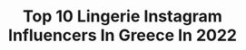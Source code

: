 ---
title: Top 10 Lingerie Instagram Influencers In Greece In 2022
description: >-
  Find top lingerie Instagram influencers in Greece in 2022. Most popular hashtags: #lingerie #greece #fashion #style.
platform: Instagram
hits: 26
text_top: See the best Instagram influencers on inBeat.
text_bottom: Our platform holds 26 Instagram influencers like this in Greece for you to work with.
profiles:
  - username: "_desertrose__"
    fullname: >-
      🌵SARA BENAMARA🌹
    bio: >-
      • Founder of @sospicee • German Playmate • TRAVEL/TATTOO’S/LINGERIE 📍 Madeira Island 🏝
    location: "Greece"
    followers: 26535
    engagement: 733
    commentsToLikes: 0.007895
    id: ck15s5dj3bb420i19aboz453f
    verified: false
    hashtags: "#minimalarchivetattoo, #convertingculturetattoo, #inkpration, #ignoranttattoo"
  - username: "ele_xtz"
    fullname: >-
      𝑬𝑳𝑬𝑭𝑻𝑯𝑬𝑹𝑰𝑨 🍍 𝑪𝑯𝑨𝑱𝑰𝑫𝑰𝑴𝑰𝑻𝑹𝑰𝑶𝑼
    bio: >-
      𝗚𝗿𝗲𝗲𝗰𝗲🌎 • 𝗹𝗲𝗳𝗶𝟭@𝘄𝗶𝗻𝗱𝗼𝘄𝘀𝗹𝗶𝘃𝗲.𝗰𝗼𝗺📩 • 𝗝𝘂𝗻𝗲, 𝟭𝟳🎂
    location: "Greece"
    followers: 7994
    engagement: 830
    commentsToLikes: 0.511467
    id: ckf5nf0lkxzfx0j2313dqx41d
    verified: false
    hashtags: "#nails, #giveaway, #fashion, #jewellery"
  - username: "ira_pgr_"
    fullname: >-
      •ɪ ʀ ᴀ ᴘ ɢ ʀ•
    bio: >-
      ° 90𝑠 𝘤𝘪𝘯𝘯𝘢𝘮𝘰𝘯 𝘨𝘪𝘳𝘭 𝑓𝑟𝑜𝑚 𝐺𝑟𝑒𝑒𝑐𝑒 °🌊 𝘴𝘵𝘶𝘥𝘺𝘪𝘯𝘨 sign language | 𝑙𝑒𝑔𝑎𝑙 @univ_sorbonneparisnord 𝘭𝘢𝘳𝘮𝘦𝘴 𝘦𝘵 𝘱𝘰𝘪𝘯𝘨𝘴 𝘴𝘶𝘳 𝘭𝘦𝘴 𝘮𝘶𝘳𝘴🥀
    location: "Greece"
    followers: 49765
    engagement: 279
    commentsToLikes: 0.091893
    id: ck5hrvfdcvjoj0i110fxd9bep
    verified: false
    hashtags: "#writer, #poetrycommunity, #love, #life"
  - username: "elenamadness"
    fullname: >-
      Έ Λ Ė N Α * Ξ Ύ Τ Σ A 🧿
    bio: >-
      🎙Social Media Manager @cdm.gr Journalist||Τv Hostess 〰️#knowcrunch Professional Diploma in Social&Digital Media📩elena_vrl@yahoo.com New video here 👇🏾
    location: "Greece"
    followers: 20563
    engagement: 308
    commentsToLikes: 0.436801
    id: ck9wotd856j1l0j78hxxnz54n
    verified: false
    hashtags: "#greek, #fashion, #shoponline, #styleoftheday"
  - username: "anna_amanatidou"
    fullname: >-
      Anna Amanatidou
    bio: >-
      Model Ⅰ Influencer | Youtuber GNTM GIRL - Final 4-❤️ 💌Collaborations :annasfashionworld@hotmail.com Youtube : Anna Amanatidou ! 🎥🎥⤵️
    location: "Greece"
    followers: 205799
    engagement: 1317
    commentsToLikes: 0.067449
    id: ck5pvimm2i1zd0i11zf8dm1rh
    verified: true
    hashtags: "#instaphoto, #instagood, #ootd, #styleinspiration"
  - username: "medicinallyblonde"
    fullname: >-
      Melina Baltogianni
    bio: >-
      I am 𝓜𝓮𝓭𝓲𝓬𝓲𝓷𝓪𝓵𝓵𝔂 𝓑𝓵𝓸𝓷𝓭𝓮 I am a Model 💁🏼‍♀️ I am a Blogger 👑 I am a Med student 💉 I am a feminist 🏳️‍🌈 Ath-Skg 🇬🇷 & Rome 🇮🇹 @nolimitsmodelsagency
    location: "Greece"
    followers: 5923
    engagement: 2209
    commentsToLikes: 0.106042
    id: ck5zkfyzfjerb0i14efdmms4w
    verified: false
    hashtags: "#sun, #hot, #photoshoot, #capri"
  - username: "oannapopa_"
    fullname: >-
      Oanna Travel Fashion Lifestyle
    bio: >-
      Welcome to my daily life 👑fashion 🌎traveler ♐️lifestyle 📍Greece Oanna300@gmail.com
    location: "Greece"
    followers: 47823
    engagement: 416
    commentsToLikes: 0.372776
    id: ck55p8unwa2290i11tbfvp2ab
    verified: false
    hashtags: "#travelinfluencer, #autumnmood, #ootdinspo, #beautyblogger"
  - username: "toniaskou"
    fullname: >-
      🌴Tonia Skourtanioti 🌴
    bio: >-
      Digital Influencer , Travel Blogger ! Email : toniaskourtanioti@gmail.com
    location: "Greece"
    followers: 131625
    engagement: 220
    commentsToLikes: 0.201198
    id: ck55p8snwa1zr0i11yxd2aq1p
    verified: false
    hashtags: "#goodluck, #araxova, #lingerie, #arahova"
  - username: "chrisakont"
    fullname: >-
      Της γνωστής οικογενείας
    bio: >-
      "Αυτή τη στιγμή απουσιάζω. Παρακαλώ αφήστε το μήνυμά σας μετά το χαρακτηριστικό μπιπ"
    location: "Greece"
    followers: 4234
    engagement: 2103
    commentsToLikes: 0.069662
    id: ckapavxz9xo0h0i78g9te9x7g
    verified: false
    hashtags: "#aovportraits, #knowthismind, #boudoirphotos, #weshoothumans"
  - username: "kaffesphotography"
    fullname: >-
      Nikos Kaffes Photography
    bio: >-
      👤 Portrait - Fashion 🇬🇷🇩🇪🇳🇱 Based in Europe 📨 DM me for inquiries I don't know how to create art, but i do know how to capture it.
    location: "Greece"
    followers: 6089
    engagement: 1038
    commentsToLikes: 0.044090
    id: ck15thewpi38t0i19eeqb474j
    verified: false
    hashtags: "#portraits, #swimwear, #portrait, #instameetgreece"
---